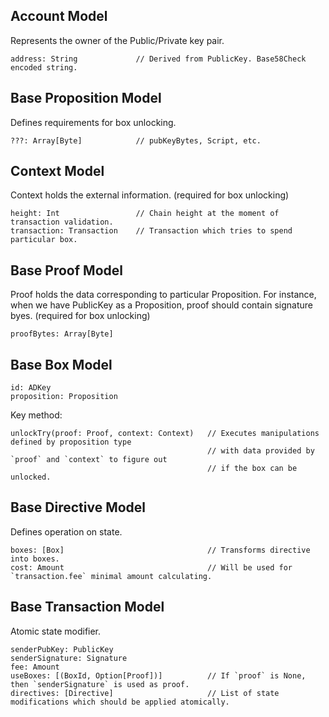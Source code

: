 
## Account Model
Represents the owner of the Public/Private key pair.

    address: String             // Derived from PublicKey. Base58Check encoded string.  

## Base Proposition Model
Defines requirements for box unlocking.

    ???: Array[Byte]            // pubKeyBytes, Script, etc.
    
## Context Model
Context holds the external information. (required for box unlocking)

    height: Int                 // Chain height at the moment of transaction validation.
    transaction: Transaction    // Transaction which tries to spend particular box.
    
## Base Proof Model
Proof holds the data corresponding to particular Proposition. 
For instance, when we have PublicKey as a Proposition, proof should contain signature byes.
(required for box unlocking)

    proofBytes: Array[Byte]
    
## Base Box Model

    id: ADKey
    proposition: Proposition
    
Key method:

    unlockTry(proof: Proof, context: Context)   // Executes manipulations defined by proposition type 
                                                // with data provided by `proof` and `context` to figure out
                                                // if the box can be unlocked.
                                                
## Base Directive Model
Defines operation on state. 

    boxes: [Box]                                // Transforms directive into boxes.
    cost: Amount                                // Will be used for `transaction.fee` minimal amount calculating.

## Base Transaction Model
Atomic state modifier.

    senderPubKey: PublicKey
    senderSignature: Signature
    fee: Amount
    useBoxes: [(BoxId, Option[Proof])]          // If `proof` is None, then `senderSignature` is used as proof.
    directives: [Directive]                     // List of state modifications which should be applied atomically.
